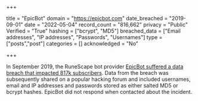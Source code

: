 +++

title = "EpicBot"
domain = "https://epicbot.com"
date_breached = "2019-09-01"
date = "2022-05-04"
record_count = "816,662"
privacy = "Public"
Verified = "True"
hashing = ["bcrypt", "MD5"]
breached_data = ["Email addresses", "IP addresses", "Passwords", "Usernames"]
type = ["posts","post"]
categories = []
acknowledged = "No"


+++


In September 2019, the RuneScape bot provider <a href="https://arstechnica.com/information-technology/2019/11/password-data-dumped-online-for-2-2-million-users-of-currency-and-gaming-sites/" target="_blank" rel="noopener">EpicBot suffered a data breach that impacted 817k subscribers</a>. Data from the breach was subsequently shared on a popular hacking forum and included usernames, email and IP addresses and passwords stored as either salted MD5 or bcrypt hashes. EpicBot did not respond when contacted about the incident.

